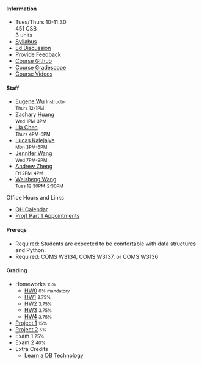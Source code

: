 #### Information 

* Tues/Thurs 10-11:30   
  451 CSB   
  3 units
* [Syllabus](./syllabus)
* [Ed Discussion](https://edstem.org/us/courses/28081/discussion/)
* [Provide Feedback](https://forms.gle/eTLxpLM5DxK8KpNKA)
* [Course Github](http://github.com/w4111)
* [Course Gradescope](https://www.gradescope.com/courses/436228)
* [Course Videos](https://cvn.hosted.panopto.com/Panopto/Pages/Sessions/List.aspx?folderID=61080197-48b9-4963-a2cf-aefc008a344d)



#### Staff 



* [Eugene Wu](http://www.eugenewu.net) <small>Instructor</small>   
  <small>Thurs 12-1PM</small>
* [Zachary Huang](http://www.columbia.edu/~zh2408/)   
  <small>Wed 1PM-3PM</small>
* [Lia Chen](#)   
  <small>Thurs 4PM-6PM</small>
* [Lucas Kalejaiye](#)   
  <small>Mon 3PM-5PM</small>
* [Jennifer Wang](#)   
  <small>Wed 7PM-9PM</small>
* [Andrew Zheng](#)   
  <small>Fri 2PM-4PM</small>
* [Weisheng Wang](https://www.linkedin.com/in/weisheng-wang/)   
  <small>Tues 12:30PM-2:30PM</small>

Office Hours  and Links

* [OH Calendar](https://calendar.google.com/calendar/embed?src=v79hsp9qikue2f3s4bkdemsu4c%40group.calendar.google.com&ctz=America%2FNew_York)
* [Proj1 Part 1 Appointments](https://calendar.google.com/calendar/u/0/selfsched?sstoken=UUpOU05mUUpZYXk2fGRlZmF1bHR8YmE0YmE0M2MzNzkyYWZjOTcxYjRkMTBmNDNmNjA1NDc)

#### Prereqs

* Required: Students are expected to be comfortable with data structures and Python.
* Required: COMS W3134, COMS W3137, or COMS W3136  

#### Grading

* Homeworks <small>15%</small>
  * [HW0](https://github.com/w4111/hw0) <small>0% mandatory</small>
  * [HW1](https://github.com/w4111/hw1-f22) <small>3.75%</small>
  * [HW2](https://github.com/w4111/hw2-f22) <small>3.75%</small>
  * [HW3](https://github.com/w4111/hw3-f22) <small>3.75%</small>
  * [HW4](https://github.com/w4111/hw4-f22) <small>3.75%</small>
* [Project 1](https://github.com/w4111/project1-f22) <small>15%</small>
* [Project 2](https://github.com/w4111/project2-f22) <small>5%</small>
* Exam 1 <small>25%</small>
* Exam 2 <small>40%</small>
* Extra Credits
  * [Learn a DB Technology](https://github.com/w4111/w4111.github.io/wiki)
